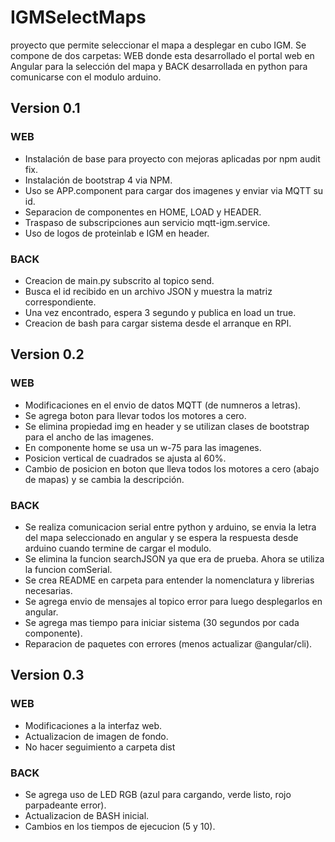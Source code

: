 # IGMSelectMaps
proyecto que permite seleccionar el mapa a desplegar en cubo IGM. Se compone de dos carpetas: WEB donde esta desarrollado el portal web en Angular para la selección del mapa y BACK desarrollada en python para comunicarse con el modulo arduino. 

## Version 0.1
### WEB
* Instalación de base para proyecto con mejoras aplicadas por npm audit fix.
* Instalación de bootstrap 4 via NPM.
* Uso se APP.component para cargar dos imagenes y enviar via MQTT su id.
* Separacion de componentes en HOME, LOAD y HEADER.
* Traspaso de subscripciones aun servicio mqtt-igm.service.
* Uso de logos de proteinlab e IGM en header.

### BACK
* Creacion de main.py subscrito al topico send.
* Busca el id recibido en un archivo JSON y muestra la matriz correspondiente.
* Una vez encontrado, espera 3 segundo y publica en load un true. 
* Creacion de bash para cargar sistema desde el arranque en RPI.

## Version 0.2
### WEB
* Modificaciones en el envio de datos MQTT (de numneros a letras).
* Se agrega boton para llevar todos los motores a cero.
* Se elimina propiedad img en header y se utilizan clases de bootstrap para el ancho de las imagenes.
* En componente home se usa un w-75 para las imagenes.
* Posicion vertical de cuadrados se ajusta al 60%.
* Cambio de posicion en boton que lleva todos los motores a cero (abajo de mapas) y se cambia la descripción.

### BACK
* Se realiza comunicacion serial entre python y arduino, se envia la letra del mapa seleccionado en angular y se espera la respuesta desde arduino cuando termine de cargar el modulo.
* Se elimina la funcion searchJSON ya que era de prueba. Ahora se utiliza la funcion comSerial.
* Se crea README en carpeta para entender la nomenclatura y librerias necesarias.
* Se agrega envio de mensajes al topico error para luego desplegarlos en angular.
* Se agrega mas tiempo para iniciar sistema (30 segundos por cada componente).
* Reparacion de paquetes con errores (menos actualizar @angular/cli).

## Version 0.3
### WEB
* Modificaciones a la interfaz web.
* Actualizacion de imagen de fondo.
* No hacer seguimiento a carpeta dist


### BACK
* Se agrega uso de LED RGB (azul para cargando, verde listo, rojo parpadeante error).
* Actualizacion de BASH inicial.
* Cambios en los tiempos de ejecucion (5 y 10).